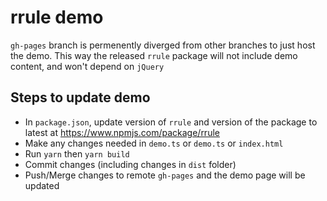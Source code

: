 # rrule demo
`gh-pages` branch is permenently diverged from other branches to just host the demo. This way the released `rrule` package will not include demo content, and won't depend on `jQuery`

## Steps to update demo
* In `package.json`, update version of `rrule` and version of the package to latest at https://www.npmjs.com/package/rrule
* Make any changes needed in `demo.ts` or `demo.ts` or `index.html`
* Run `yarn` then `yarn build`
* Commit changes (including changes in `dist` folder)
* Push/Merge changes to remote `gh-pages` and the demo page will be updated
